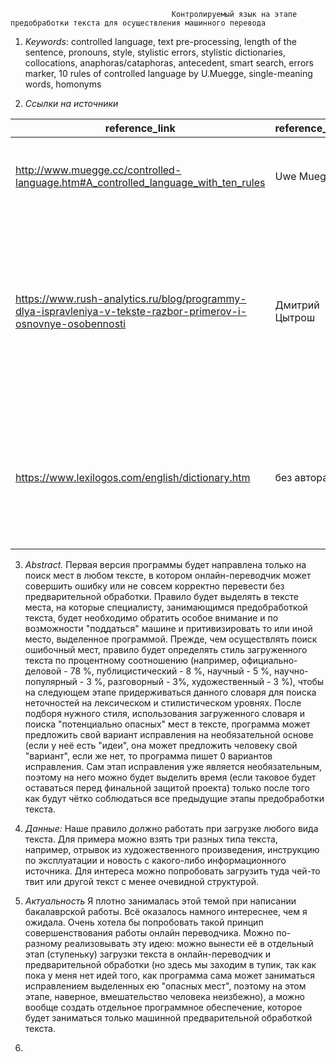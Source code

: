                                         Контролируемый язык на этапе предобработки текста для осуществления машинного перевода

1) *Keywords*: controlled language, text pre-processing, length of the sentence, pronouns, style, stylistic errors, stylistic dictionaries, collocations, anaphoras/cataphoras, antecedent, smart search, errors marker, 10 rules of controlled language by U.Muegge, single-meaning words, homonyms

2) *Ссылки на источники* 

|                            reference_link                                         | reference_name | comments         |
| -------------                                                                     | -------------  | ---------------  |
| http://www.muegge.cc/controlled-language.htm#A_controlled_language_with_ten_rules | Uwe Muegge     | Здесь чётко и вкратце о том, что такое КЯ словами самого основоположника + сами 10 правил  | 
| https://www.rush-analytics.ru/blog/programmy-dlya-ispravleniya-v-tekste-razbor-primerov-i-osnovnye-osobennosti | Дмитрий Цытрош | Здесь можно посмотреть примерный функкционал похожих программ по исправлению ошибок в русском тексте и определиться с собственным диапазоном функций поиска нашей программы |
| https://www.lexilogos.com/english/dictionary.htm | без автора | В ссылке полный набор гиперссылок на словари, которые понадобятся для возможной проверки и исправления самых примитивный ошибок |

3) *Abstract.* 
Первая версия программы будет направлена только на поиск мест в любом тексте, в котором онлайн-переводчик может совершить ошибку или не совсем корректно перевести без предварительной обработки. Правило будет выделять в тексте места, на которые специалисту, занимающимся предобработкой текста, будет необходимо обратить особое внимание и по возможности "поддаться" машине и притивизировать то или иной место, выделенное программой. Прежде, чем осуществлять поиск ошибочный мест, правило будет определять стиль загруженного текста по процентному соотношению (например, официально-деловой - 78 %, публицистический - 8 %, научный - 5 %, научно-популярный - 3 %, разговорный - 3%, художественный - 3 %), чтобы на следующем этапе придерживаться данного словаря для поиска неточностей на лексическом и стилистическом уровнях. После подборя нужного стиля, использования загруженного словаря и поиска "потенциально опасных" мест в тексте, программа может предложить свой вариант исправления на необязательной основе (если у неё есть "идеи", она может предложить человеку свой "вариант", если же нет, то программа пишет 0 вариантов исправления. Сам этап исправления уже является необязательным, поэтому на него можно будет выделить время (если таковое будет оставаться перед финальной защитой проекта) только после того как будут чётко соблюдаться все предыдущие этапы предобработки текста.

4) *Данные:* Наше правило должно работать при загрузке любого вида текста. Для примера можно взять три разных типа текста, например, отрывок из художественного произведения, инструкцию по эксплуатации и новость с какого-либо информационного источника. Для интереса можно попробовать загрузить туда чей-то твит или другой текст с менее очевидной структурой.

5) *Актуальность* Я плотно занималась этой темой при написании бакалаврской работы. Всё оказалось намного интереснее, чем я ожидала. Очень хотела бы попробовать такой принцип совершенствования работы онлайн переводчика. Можно по-разному реализовывать эту идею: можно вынести её в отдельный этап (ступеньку) загрузки текста в онлайн-переводчик и предварительной обработки (но здесь мы заходим в тупик, так как пока у меня нет идей того, как программа сама может заниматься исправлением выделенных ею "опасных мест", поэтому на этом этапе, наверное, вмешательство человека неизбежно), а можно вообще создать отдельное программное обеспечение, которое будет заниматься только машинной предварительной обработкой текста. 

6)
